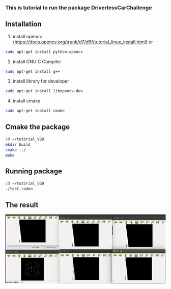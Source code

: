 ### This is tutorial to run the package DriverlessCarChallenge 
## Installation
1. install opencv (https://docs.opencv.org/trunk/d7/d9f/tutorial_linux_install.html)
or 
``` sh
sudo apt-get install python-opencv
```
2. install GNU C Compiler 
``` sh
sudo apt-get install g++
```

3. install library for developer
``` sh
sudo apt-get install libopencv-dev
```
4. install cmake 
```sh
sudo apt-get install cmake
```
## Cmake the package
``` sh
cd ~/tutorial_VGU
mkdir build
cmake ../
make
```
## Running package
```sh
cd ~/tutorial_VGU
./test_radon
```
## The result
  ![alt text](https://github.com/robotlabvn/self_driving_car/blob/master/tutorial_VGU/img/radon_img.png)
